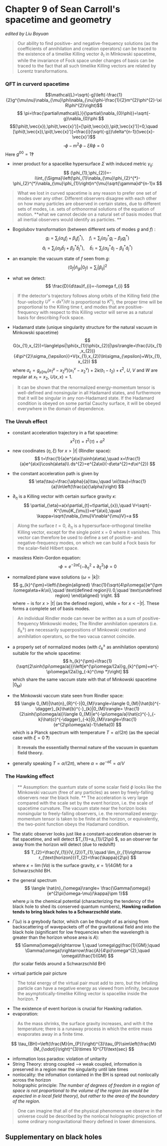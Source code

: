 # Chapter 9 of Sean Carroll's spacetime and geometry
_edited by Liu Boyuan_
> Our ability to find positive- and negative-frequency solutions (as the coefficients of annihilation and creation operators) can be traced to the existence of a timelike Killing vector $\partial_{t}$ in MInkowski spacetime, while the invariance of Fock space under changes of basis can be traced to the fact that all such timelike Killing vectors are related by Lorentz transformations.

### QFT in curverd spacetime
$$\mathcal{L}=\sqrt{-g}\left(-\frac{1}{2}g^{\mu\nu}\nabla_{\mu}\phi\nabla_{\nu}\phi-\frac{1}{2}m^{2}\phi^{2}-\xi R\phi^{2}\right)$$
$$ \pi=\frac{\partial\mathcal{L}}{\partial(\nabla_{0}\phi)}=\sqrt{-g}\nabla_{0}\phi $$ 
$$[\phi(t,\vec{x}),\phi(t,\vec{x}')]=[\pi(t,\vec{x}),\pi(t,\vec{x}')]=0,\quad [\phi(t,\vec{x}),\pi(t,\vec{x}')]=\frac{i}{\sqrt{-g}}\delta^{n-1}(\vec{x}-\vec{x}')$$
$$ \square\phi-m^{2}\phi-\xi R\phi=0 $$
Here $g^{00}=1$**?**

- inner product for a spacelike hypersurface $\Sigma$ with induced metric $\gamma_{ij}$:  
$$ (\phi_{1},\phi_{2})=-i\int_{\Sigma}\left(\phi_{1}\nabla_{\mu}\phi_{2}^{*}-\phi_{2}^{*}\nabla_{\mu}\phi_{1}\right)n^{\mu}\sqrt{\gamma}d^{n-1}x $$

> What we lost in curved spacetime is any reason to prefer one set of modes over any other.
> Different observers disagree with each other on how many particles are observed in certain states, due to different sets of modes, i.e. sets of orthonormal solutions of the equation of motion. 
> **what we cannot  decide on a natural set of basis modes that all inertial observers would identify as particles. **

- Bogolubov transformation (between different sets of modes $g$ and $f$) :  
$$ g_{i}=\sum_{j}(\alpha_{ij}f_{j}+\beta_{ij}f_{j}^{*}),\quad f_{i}=\sum_{j}(\alpha_{ji}^{*}g_{j}-\beta_{ji}g_{j}^{*})  $$
$$ \hat{a}_{i}=\sum_{j}\left(\alpha_{ji}\hat{b}_{j}+\beta_{ji}^{*}\hat{b}_{j}^{\dagger}\right),\quad  \hat{b}_{i}=\sum_{j}\left(\alpha_{ij}^{*}\hat{a}_{j}-\beta_{ij}^{*}\hat{a}_{j}^{\dagger}\right) $$

- an example: the vacuum state of $f$ seen from $g$:  
$$\langle 0_{f}|\hat{n}_{gi}|0_{f}\rangle =\sum_{j}|\beta_{ij}|^{2}$$

- what we detect:  
$$ \frac{D}{d\tau}f_{i}=-i\omega f_{i} $$

> If the detector's trajectory follows along  orbits of the Killing field (the four-velocity $U^{\nu}=dx^{\nu}/d\tau$ is proportional to $K^{\nu}$), the proper time will be proportional to the Killing time $t$, and modes that are positive-frequency with respect to this Killing vector will serve as a natural basis for describing Fock space. 

- Hadamard state (unique singularity structure for the natural vacuum in Minkowski spacetime)  
$$ G(x_{1},x_{2})=\langle\psi|\phi(x_{1})\phi(x_{2})|\psi\rangle=\frac{U(x_{1},x_{2})}{4\pi^{2}\sigma_{\epsilon}}+V(x_{1},x_{2})\ln\sigma_{\epsilon}+W(x_{1},x_{2}) $$
where $\sigma_{\epsilon}=g_{\mu]nu}(x_{1}^{\mu}-x_{2}^{\mu})(x_{1}^{\nu}-x_{2}^{\nu})+2i\epsilon(t_{1}-t_{2})+\epsilon^{2}$, $U$, $V$ and $W$ are regular at $x_{1}=x_{2}$, $U(x,x)=1$.

> It can be shown that the renormalized energy-momentum tensor is well-defined and nonsingular in all Hadamard states, and furthermore that it will be singular in any non-Hadamard state. 
> If the Hadamard condition is obeyed on some partial Cauchy surface, it will be obeyed everywhere in the domain of dependence.

### The Unruh effect
 - constant acceleration trajectory in a flat spacetime:  
 $$ x^{2}(\tau)=t^{2}(\tau)+\alpha^{2} $$
 
 - new coodinates ($\eta,\xi$) for $x>|t|$ (Rindler space):  
 $$ t=\frac{1}{a}e^{a\xi}\sinh(a\eta),\quad x=\frac{1}{a}e^{a\xi}\cosh(a\eta)\\
 ds^{2}=e^{2a\xi}(-d\eta^{2}+d\xi^{2}) $$
 
 - the constant acceleration path is given by  
 $$ \eta(\tau)=\frac{\alpha}{a}\tau,\quad \xi(\tau)=\frac{1}{a}\ln\left(\frac{a}{\alpha}\right) $$
 
 - $\partial_{\eta}$ is a Killing vector with certain surface gravity $\kappa$:  
 $$ \partial_{\eta}=a(x\partial_{t}+t\partial_{x}),\quad V=\sqrt{-K^{\mu}K_{\mu}}=e^{a\xi},\quad \kappa=\sqrt{\nabla_{\mu}V\nabla^{\mu}V}=a $$
 
> Along the surface $t = 0$, $\partial_{\eta}$ is a hypersurface-orthogonal timelike Killing vector, except for the single point x = 0 where it vanishes. 
> This vector can therefore be used to define a set of positive- and negative-frequency modes, on which we can build a Fock basis for the scalar-field Hilbert space.

 - massless Klein-Gordon equation:  
 $$ \square\phi=e^{-2a\xi}(-\partial_{\eta}^{2}+\partial_{\xi}^{2})\phi=0 $$
 
 - normalized plane wave solutions ($\omega=|k|$):  
 $$ g_{k}^{\pm}=\left\{\begin{aligned}
 \frac{1}{\sqrt{4\pi\omega}}e^{\pm i\omega\eta+ik\xi},\quad \text{defined region}\\
 0,\quad \text{undefined region} 
 \end{aligned}
 \right.
 $$
 where $-$ is for $x>|t|$ (as the defined region), while $+$ for $x<-|t|$. These forms a complete set of basis modes.

> An individual Rindler mode can never be written as a sum of positive-frequency Minkowski modes;
> The Rindler annihilation operators (i.e. $\hat{b}_{k}^{\pm}$) are necessarily superpositions of Minkowski creation and annihilation operators, so the two vacua cannot coincide.
 
 - a properly set of normalized modes (with $\hat{c}_{k}^{\pm}$ as annihilation operators) suitable for the whole spacetime:  
 $$ h_{k}^{\pm}=\frac{1}{\sqrt{2\sinh(\pi\omega/a)}}\left[e^{\pi\omega/(2a)}g_{k}^{\pm}+e^{-\pi\omega/(2a)}g_{-k}^{\mp *}\right] $$
 which share the same vaccum state with that of Minkowski spacetime $|0_{M}\rangle$
 
 - the Minkowski vaccum state seen from Rindler space:  
 $$ \langle 0_{M}|\hat{n}_{R}^{-}|0_{M}\rangle=\langle 0_{M}|\hat{b}^{-\dagger}_{k}\hat{b}^{-}_{k}|0_{M}\rangle= \frac{1}{2\sinh(\pi\omega/a)}\langle 0_{M}|e^{-\pi\omega/a}\hat{c}^{-}_{-k}\hat{c}^{-\dagger}_{-k}|0_{M}\rangle=\frac{1}{e^{2\pi\omega/a}-1}\delta(0) $$
 which is a Planck spectrum with temperature $T=a/(2\pi)$ (as the special case with $\xi=0$ **?**)
 
> **It reveals the essentially thermal nature of the vacuum in quantum field theory.**

 - generally speaking $T=\alpha/(2\pi)$, where $\alpha=ae^{-a\xi}=a/V$
 
### The Hawking effect
> ** Assumption: the  quantum state of some scalar field $\phi$ looks like the Minkowski vacuum (free of any particles) as seen by freely-falling observers near the black hole. ** 
> The acceleration is very large compared with the scale set by the event horizon, i.e. the scale of spacetime curvature.
> The vacuum state near the horizon looks nonsingular to freely-falling observers, i.e. the renormalized energy-momentum tensor is taken to be finite at the horizon, or equivalently, the two-point function obeys the Hadamard condition.

- The static observer looks just like a constant-acceleration observer in flat spacetime, and will detect $T_{1}=a_{1}/(2\pi) $, so an observer far away from the horizon will detect (due to redshift)  
$$ T_{2}=\frac{V_{1}}{V_{2}}T_{1},\quad  \lim_{r_{1}\rightarrow r_{\text{horizon}}}T_{2}=\frac{\kappa}{2\pi} $$
where $\kappa=\lim(Va)$ is the surface gravity, $\kappa=1/(4GM)$ for a Schwarzschild BH.

- the general spectrum  
$$ \langle \hat{n}_{\omega}\rangle= \frac{\Gamma(\omega)}{e^{2\pi(\omega-\mu)/\kappa}\pm 1}$$
 where $\mu$ is the chemical potential (characterizing the tendency of the black hole to shed its conserved quantum numbers), **Hawking radiation tends to bring black holes to a Schwarzschild state.**

 - $\Gamma(\omega)$ is a greybody factor, which can be thought of as arising from backscattering of wavepackets off of the gravitational field and into the black hole (significant for low frequencies when the wavelength is greater than the horizon whose area is $A$):  
 $$ \Gamma(\omega)\rightarrow 1,\quad \omega\gg\frac{1}{GM};\quad \Gamma(\omega)\rightarrow\frac{A}{4\pi}\omega^{2},\quad \omega\ll\frac{1}{GM} $$
 (for scalar fields around a Schwarzschild BH)
 
 - virtual particle pair picture  
 > The total energy of the virtual pair must add to zero, but the infailing particle can have a negative energy as viewed from infinity, because the asymptotically-timelike Killing vector is spacelike inside the horizon. **?**
 
- The existence of event horizon is crucial for Hawking radiation. 
- evaporation:  
> As the mass shrinks, the surface gravity increases, and with it the temperature; there is a runaway process in which the entire mass evaporates away in a finite time.

$$ \tau_{BH}=\left(\frac{M}{m_{P}}\right)^{3}\tau_{P}\sim\left(\frac{M}{M_{\odot}}\right)^{3}\times 10^{71}\text{sec} $$

 - information loss paradox: violation of unitarity
 - String Theory: strong coupled --\> weak coupled, information is preserved in a region near the singularity until late times
- nonlocality: the infomation contained in the BH is spread out nonlocally across the horizon  
holographic principle: _The number of degrees of freedom in a region of space is not proportional to the volume of the region (as would be expected in a local field theory), but rather to the area of the boundary of the region._
> One can imagine that all of the physical phenomena we observe in the universe could be described by the nonlocal holographic projection of some ordinary nongravitational theory defined in lower dimensions.
## Supplementary on black holes
 
 
 
